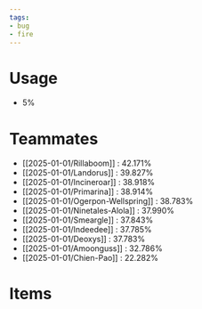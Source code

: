 ```yaml
---
tags:
- bug
- fire
---
```

# Usage
- 5%
# Teammates
- [[2025-01-01/Rillaboom]] : 42.171%
- [[2025-01-01/Landorus]] : 39.827%
- [[2025-01-01/Incineroar]] : 38.918%
- [[2025-01-01/Primarina]] : 38.914%
- [[2025-01-01/Ogerpon-Wellspring]] : 38.783%
- [[2025-01-01/Ninetales-Alola]] : 37.990%
- [[2025-01-01/Smeargle]] : 37.843%
- [[2025-01-01/Indeedee]] : 37.785%
- [[2025-01-01/Deoxys]] : 37.783%
- [[2025-01-01/Amoonguss]] : 32.786%
- [[2025-01-01/Chien-Pao]] : 22.282%
# Items